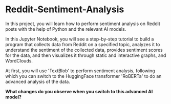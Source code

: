 # Reddit-Sentiment-Analysis

In this project, you will learn how to perform sentiment analysis on Reddit posts with the help of Python and the relevant AI models. 

In this Jupyter Notebook, you will see a step-by-step tutorial to build a program that collects data from Reddit on a specified topic, analyzes it to understand the sentiment of the collected data, provides sentiment scores for the data, and then visualizes it through static and interactive graphs, and WordClouds. 

At first, you will use 'TextBlob' to perform sentiment analysis, following which you can switch to the HuggingFace transformer 'RoBERTa' to do an advanced analysis of the data. 

**What changes do you observe when you switch to this advanced AI model?**
